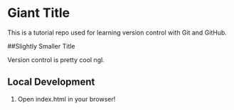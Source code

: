 # Giant Title

This is a tutorial repo used for learning version control with Git and GitHub.

##Slightly Smaller Title

Version control is pretty cool ngl.

## Local Development

1. Open index.html in your browser!
